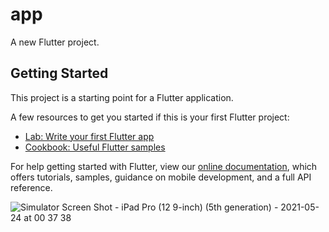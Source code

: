# app

A new Flutter project.

## Getting Started

This project is a starting point for a Flutter application.

A few resources to get you started if this is your first Flutter project:

- [Lab: Write your first Flutter app](https://flutter.dev/docs/get-started/codelab)
- [Cookbook: Useful Flutter samples](https://flutter.dev/docs/cookbook)

For help getting started with Flutter, view our
[online documentation](https://flutter.dev/docs), which offers tutorials,
samples, guidance on mobile development, and a full API reference.

![Simulator Screen Shot - iPad Pro (12 9-inch) (5th generation) - 2021-05-24 at 00 37 38](https://user-images.githubusercontent.com/13503510/119270740-51155b80-bc28-11eb-94af-2428cd3ed7e6.png)
